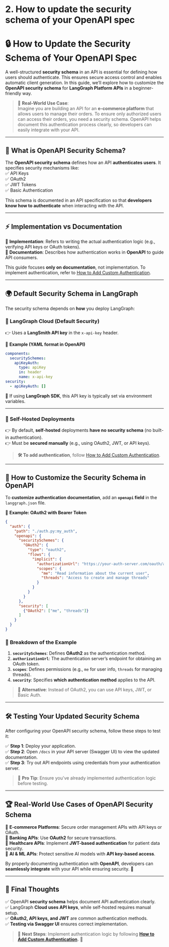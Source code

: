 # 2. How to update the security schema of your OpenAPI spec

# 🔒 How to Update the Security Schema of Your OpenAPI Spec  

A well-structured **security schema** in an API is essential for defining how users should authenticate. This ensures secure access control and enables automatic client generation. In this guide, we’ll explore how to customize the **OpenAPI security schema** for **LangGraph Platform APIs** in a beginner-friendly way.  

> 🚀 **Real-World Use Case**:  
> Imagine you are building an API for an **e-commerce platform** that allows users to manage their orders. To ensure only authorized users can access their orders, you need a security schema. OpenAPI helps document this authentication process clearly, so developers can easily integrate with your API.  

---

## 📌 **What is OpenAPI Security Schema?**  

The **OpenAPI security schema** defines how an API **authenticates users**. It specifies security mechanisms like:  
✅ API Keys  
✅ OAuth2  
✅ JWT Tokens  
✅ Basic Authentication  

This schema is documented in an API specification so that **developers know how to authenticate** when interacting with the API.

---

## ⚡ **Implementation vs Documentation**  

🔹 **Implementation**: Refers to writing the actual authentication logic (e.g., verifying API keys or OAuth tokens).  
🔹 **Documentation**: Describes how authentication works in **OpenAPI** to guide API consumers.  

This guide focuses **only on documentation**, not implementation. To implement authentication, refer to [How to Add Custom Authentication](#).

---

## 🌍 **Default Security Schema in LangGraph**  

The security schema depends on **how** you deploy LangGraph:  

### **🔹 LangGraph Cloud (Default Security)**  
👉 Uses a **LangSmith API key** in the `x-api-key` header.  

📌 **Example (YAML format in OpenAPI)**  
```yaml
components:
  securitySchemes:
    apiKeyAuth:
      type: apiKey
      in: header
      name: x-api-key
security:
  - apiKeyAuth: []
```
🔹 If using **LangGraph SDK**, this API key is typically set via environment variables.  

---

### **🔹 Self-Hosted Deployments**  
👉 By default, **self-hosted** deployments **have no security schema** (no built-in authentication).  
👉 Must be **secured manually** (e.g., using OAuth2, JWT, or API keys).  

> **🛠️ To add authentication**, follow [How to Add Custom Authentication](#).

---

## 🎨 **How to Customize the Security Schema in OpenAPI**  

To **customize authentication documentation**, add an **`openapi` field** in the `langgraph.json` file.  

📌 **Example: OAuth2 with Bearer Token**  
```json
{
  "auth": {
    "path": "./auth.py:my_auth",  
    "openapi": {
      "securitySchemes": {
        "OAuth2": {
          "type": "oauth2",
          "flows": {
            "implicit": {
              "authorizationUrl": "https://your-auth-server.com/oauth/authorize",
              "scopes": {
                "me": "Read information about the current user",
                "threads": "Access to create and manage threads"
              }
            }
          }
        }
      },
      "security": [
        {"OAuth2": ["me", "threads"]}
      ]
    }
  }
}
```

### 🔑 **Breakdown of the Example**  
1. **`securitySchemes`**: Defines **OAuth2** as the authentication method.  
2. **`authorizationUrl`**: The authentication server’s endpoint for obtaining an OAuth token.  
3. **`scopes`**: Defines permissions (e.g., `me` for user info, `threads` for managing threads).  
4. **`security`**: Specifies **which authentication method** applies to the API.  

> 🔹 **Alternative**: Instead of OAuth2, you can use API keys, JWT, or Basic Auth.

---

## 🛠️ **Testing Your Updated Security Schema**  

After configuring your OpenAPI security schema, follow these steps to test it:  

✅ **Step 1**: Deploy your application.  
✅ **Step 2**: Open `/docs` in your API server (Swagger UI) to view the updated documentation.  
✅ **Step 3**: Try out API endpoints using credentials from your authentication server.  

> 🚀 **Pro Tip**: Ensure you've already implemented authentication logic before testing.

---

## 🏆 **Real-World Use Cases of OpenAPI Security Schema**  

🔹 **E-commerce Platforms**: Secure order management APIs with API keys or OAuth.  
🔹 **Banking APIs**: Use **OAuth2** for secure transactions.  
🔹 **Healthcare APIs**: Implement **JWT-based authentication** for patient data security.  
🔹 **AI & ML APIs**: Protect sensitive AI models with **API key-based access**.  

By properly documenting authentication with **OpenAPI**, developers can **seamlessly integrate** with your API while ensuring security. 🚀  

---

## 🎯 **Final Thoughts**  

✅ OpenAPI **security schema** helps document API authentication clearly.  
✅ LangGraph **Cloud uses API keys**, while self-hosted requires manual setup.  
✅ **OAuth2, API keys, and JWT** are common authentication methods.  
✅ **Testing via Swagger UI** ensures correct implementation.  

> 🎯 **Next Steps**: Implement authentication logic by following **[How to Add Custom Authentication](#).** 🚀